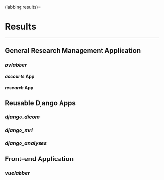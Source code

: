 (labbing:results)=
# Results

<hr>

## General Research Management Application

### *pylabber*

#### *accounts* App

#### *research* App

## Reusable Django Apps

### *django_dicom*

### *django_mri*

### *django_analyses*

## Front-end Application

### *vuelabber*

